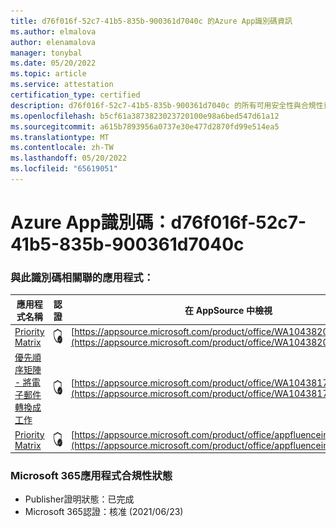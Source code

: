 ```yaml
---
title: d76f016f-52c7-41b5-835b-900361d7040c 的Azure App識別碼資訊
ms.author: elmalova
author: elenamalova
manager: tonybal
ms.date: 05/20/2022
ms.topic: article
ms.service: attestation
certification_type: certified
description: d76f016f-52c7-41b5-835b-900361d7040c 的所有可用安全性與合規性資訊。
ms.openlocfilehash: b5cf61a3873823023720100e98a6bed547d61a12
ms.sourcegitcommit: a615b7893956a0737e30e477d2870fd99e514ea5
ms.translationtype: MT
ms.contentlocale: zh-TW
ms.lasthandoff: 05/20/2022
ms.locfileid: "65619051"
---
```

# <a name="azure-app-id-d76f016f-52c7-41b5-835b-900361d7040c"></a>Azure App識別碼：d76f016f-52c7-41b5-835b-900361d7040c


### <a name="apps-associated-with-this-id"></a>與此識別碼相關聯的應用程式：
| **應用程式名稱** | **認證** | **在 AppSource 中檢視** |
|--------------|---------------|-----------------------|
| [Priority Matrix](../forward/WA104382005.md) | <img alt="Certified application badge" src="../media/certified-badge.png" height="25" width="25" /> | [https://appsource.microsoft.com/product/office/WA104382005](https://appsource.microsoft.com/product/office/WA104382005) |
| [優先順序矩陣 - 將電子郵件轉換成工作](../forward/WA104381735.md) | <img alt="Certified application badge" src="../media/certified-badge.png" height="25" width="25" /> | [https://appsource.microsoft.com/product/office/WA104381735](https://appsource.microsoft.com/product/office/WA104381735) |
| [Priority Matrix](../forward/appfluenceinc.m_pm_msft.md) | <img alt="Certified application badge" src="../media/certified-badge.png" height="25" width="25" /> | [https://appsource.microsoft.com/product/office/appfluenceinc.m_pm_msft](https://appsource.microsoft.com/product/office/appfluenceinc.m_pm_msft) |

### <a name="microsoft-365-app-compliance-status"></a>Microsoft 365應用程式合規性狀態
- Publisher證明狀態：已完成
- Microsoft 365認證：核准 (2021/06/23) 
